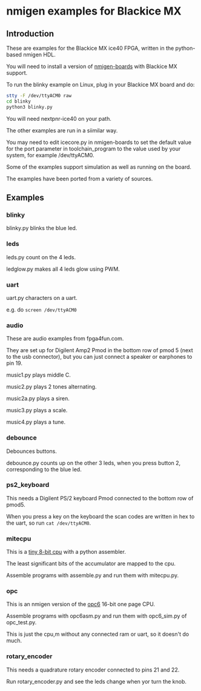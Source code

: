 # nmigen examples for Blackice MX

## Introduction

These are examples for the Blackice MX ice40 FPGA, written in the python-based nmigen HDL.

You will need to install a version of [nmigen-boards](https://github.com/folknology/nmigen-boards) with Blackice MX support.

To run the blinky example on Linux, plug in your Blackice MX board and do:

```sh
stty -F /dev/ttyACM0 raw
cd blinky
python3 blinky.py
```

You will need nextpnr-ice40 on your path.

The other examples are run in a siimilar way.

You may need to edit icecore.py in nmigen-boards to set the default value for the port parameter in toolchain_program to the value used by your system, for example /dev/ttyACM0.

Some of the examples support simulation as well as running on the board.

The examples have been ported from a variety of sources.

## Examples

### blinky

blinky.py blinks the blue led.

### leds

leds.py count on the 4 leds.

ledglow.py makes all 4 leds glow using PWM.

### uart

uart.py characters on a uart.

e.g. do `screen /dev/ttyACM0`

### audio

These are audio examples from fpga4fun.com.

They are set up for Digilent Amp2 Pmod in the bottom row of pmod 5 (next to the usb connector), but you can just connect a speaker or earphones to pin 19.

music1.py plays middle C.

music2.py plays 2 tones alternating.

music2a.py plays a siren.

music3.py plays a scale.

music4.py plays a tune.

### debounce

Debounces buttons.

debounce.py counts up on the other 3 leds, when you press button 2, corresponding to the blue led.

### ps2_keyboard

This needs a Digilent PS/2 keyboard Pmod connected to the bottom row of pmod5.

When you press a key on the keyboard the scan codes are written in hex to the uart, so run `cat /dev/ttyACM0`.

### mitecpu

This is a [tiny 8-bit cpu](https://github.com/jbush001/MiteCPU) with a python assembler.

The least significant bits of the accumulator are mapped to the cpu.

Assemble programs with assemble.py and run them with mitecpu.py.

### opc

This is an nmigen version of the [opc6](https://revaldinho.github.io/opc/) 16-bit one page CPU.

Assemble programs with opc6asm.py and run them with opc6_sim.py of opc_test.py.

This is just the cpu,m without any connected ram or uart, so it doesn't do much.

### rotary_encoder

This needs a quadrature rotary encoder connected to pins 21 and 22.

Run rotary_encoder.py and see the leds change when yor turn the knob.

